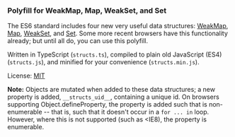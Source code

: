 ### Polyfill for WeakMap, Map, WeakSet, and Set

The ES6 standard includes four new very useful data structures:  [WeakMap](https://developer.mozilla.org/en-US/docs/Web/JavaScript/Reference/Global_Objects/WeakMap), [Map](https://developer.mozilla.org/en-US/docs/Web/JavaScript/Reference/Global_Objects/Map), [WeakSet](https://developer.mozilla.org/en-US/docs/Web/JavaScript/Reference/Global_Objects/WeakSet), and [Set](https://developer.mozilla.org/en-US/docs/Web/JavaScript/Reference/Global_Objects/Set).  Some more recent browsers have this functionality already; but until all do, you can use this polyfill.

Written in TypeScript (`structs.ts`), compiled to plain old JavaScript (ES4) (`structs.js`), and minified for your convenience (`structs.min.js`).

License: [MIT](https://tldrlegal.com/license/mit-license)

__Note:__ Objects are mutated when added to these data structures; a new property is added, `__structs_uid__`, containing a unique id.  On browsers supporting Object.defineProperty, the property is added such that is non-enumerable -- that is, such that it doesn't occur in a `for ... in` loop.  However, where this is not supported (such as <IE8), the property is enumerable.